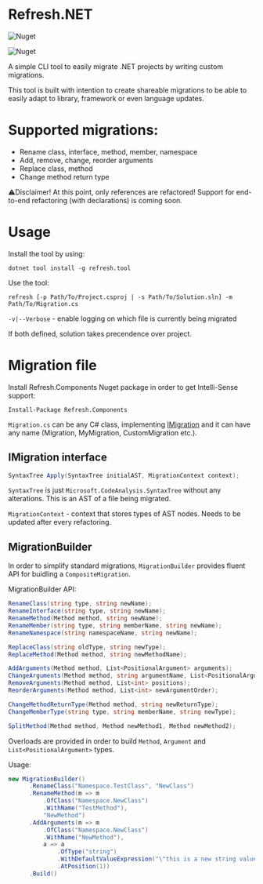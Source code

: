 # Refresh.NET

![Nuget](https://img.shields.io/nuget/v/Refresh.Components?style=flat-square)

![Nuget](https://img.shields.io/nuget/v/Refresh.Tool?style=flat-square)

A simple CLI tool to easily migrate .NET projects by writing custom migrations.

This tool is built with intention to create shareable migrations to be able to easily adapt to library, framework or even language updates.

# Supported migrations:
* Rename class, interface, method, member, namespace
* Add, remove, change, reorder arguments
* Replace class, method
* Change method return type

⚠️Disclaimer! At this point, only references are refactored! Support for end-to-end refactoring (with declarations) is coming soon.

# Usage

Install the tool by using:

`dotnet tool install -g refresh.tool`

Use the tool:

`refresh [-p Path/To/Project.csproj | -s Path/To/Solution.sln] -m Path/To/Migration.cs`

`-v|--Verbose` - enable logging on which file is currently being migrated

If both defined, solution takes precendence over project. 

# Migration file

Install Refresh.Components Nuget package in order to get Intelli-Sense support:

`Install-Package Refresh.Components`

`Migration.cs` can be any C\# class, implementing [IMigration](blob/master/src/Refresh.Components/Migrations/IMigration.cs) and it can have any name (Migration, MyMigration, CustomMigration etc.).

## IMigration interface
```csharp
SyntaxTree Apply(SyntaxTree initialAST, MigrationContext context);
```

`SyntaxTree` is just `Microsoft.CodeAnalysis.SyntaxTree` without any alterations. This is an AST of a file being migrated.

`MigrationContext` - context that stores types of AST nodes. Needs to be updated after every refactoring.

## MigrationBuilder

In order to simplify standard migrations, `MigrationBuilder` provides fluent API for buidling a `CompositeMigration`.

MigrationBuilder API:
```csharp
RenameClass(string type, string newName);
RenameInterface(string type, string newName);
RenameMethod(Method method, string newName);
RenameMember(string type, string memberName, string newName);
RenameNamespace(string namespaceName, string newName);

ReplaceClass(string oldType, string newType);
ReplaceMethod(Method method, string newMethodName);

AddArguments(Method method, List<PositionalArgument> arguments);
ChangeArguments(Method method, string argumentName, List<PositionalArgument> newArgument);
RemoveArguments(Method method, List<int> positions);
ReorderArguments(Method method, List<int> newArgumentOrder);

ChangeMethodReturnType(Method method, string newReturnType);
ChangeMemberType(string type, string memberName, string newType);

SplitMethod(Method method, Method newMethod1, Method newMethod2);
```

Overloads are provided in order to build `Method`, `Argument` and `List<PositionalArgument>` types.

Usage:
```csharp
new MigrationBuilder()
      .RenameClass("Namespace.TestClass", "NewClass")
      .RenameMethod(m => m
          .OfClass("Namespace.NewClass")
          .WithName("TestMethod"), 
          "NewMethod")
      .AddArguments(m => m
          .OfClass("Namespace.NewClass")
          .WithName("NewMethod"),
          a => a
              .OfType("string")
              .WithDefaultValueExpression("\"this is a new string value\"")
              .AtPosition(1))
      .Build()
```
